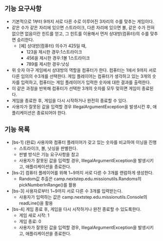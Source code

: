 ## 기능 요구사항
* 기본적으로 1부터 9까지 서로 다른 수로 이루어진 3자리의 수를 맞추는 게임이다.
* 같은 수가 같은 자리에 있으면 스트라이크, 다른 자리에 있으면 볼, 같은 수가 전혀 없으면 없음이란 힌트를 얻고, 그 힌트를 이용해서 먼저 상대방(컴퓨터)의 수를 맞추면 승리한다.
    * [예] 상대방(컴퓨터) 의수가 425일 때,
        * 123을 제시한 경우:1스트라이크
        * 456을 제시한 경우:1볼 1스트라이크
        * 789를 제시한 경우:낫싱
* 위 숫자 야구 게임에서 상대방의 역할을 컴퓨터가 한다. 컴퓨터는 1에서 9까지 서로 다른 임의의 수3개를 선택한다. 게임 플레이어는 컴퓨터가 생각하고 있는 3개의 숫자를 입력하고, 컴퓨터는 게임 플레이어가 입력한 숫자에 대한 결과를 출력한다.
* 이 같은 과정을 반복해 컴퓨터가 선택한 3개의 숫자를 모두 맞히면 게임이 종료된다.
* 게임을 종료한 후, 게임을 다시 시작하거나 완전히 종료할 수 있다.
* 사용자가 잘못된 값을 입력할 경우 IllegalArgumentException을 발생시킨 후, 애플리케이션은 종료되어야 한다.

## 기능 목록
* [bs-1] (완료) 사용자와 컴퓨터 플레이어가 갖고 있는 숫자를 비교하여 이닝을 진행
    * 스트라이크, 볼, 낫싱을 판별한다.
    * 판별 방식은 기능 요구사항을 참고
    * 사용자가 잘못된 값을 입력할 경우, IllegalArgumentException을 발생시키고, 애플리케이션을 종료한다.
* [bs-2] 컴퓨터 플레이어를 위해 1~9까지 서로 다른 수 3개를 랜럼하게 생성한다.
    * Random값 추출은 camp.nextstep.edu.missionutils.Randoms의 pickNumberInRange()를 활용
* [bs-3] 사용자로부터 1~9까지 서로 다른 수 3개를 입력받는다.
    * 사용자가 입력하는 값은 camp.nextstep.edu.missionutils.Console의readLine()을 활용
* [bs-4] 게임 종료 후, 게임을 다시 시작하거나 완전 종료할 수 있도록한다.
  * 게임 새로 시작: 1
  * 게임 종료: 0
  * 사용자가 잘못된 값을 입력할 경우, IllegalArgumentException을 발생시키고, 애플리케이션을 종료한다.

